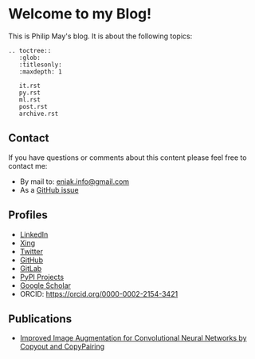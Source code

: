 # Welcome to my Blog!
This is Philip May's blog. It is about the following topics:

```eval_rst
.. toctree::
   :glob:
   :titlesonly:
   :maxdepth: 1

   it.rst
   py.rst
   ml.rst
   post.rst
   archive.rst
```

## Contact
If you have questions or comments about this content please feel free to
contact me:
- By mail to: <eniak.info@gmail.com>
- As a [GitHub issue](https://github.com/PhilipMay/eniak/issues)

## Profiles
- [LinkedIn](https://www.linkedin.com/in/philip-may-3992889a/)
- [Xing](https://www.xing.com/profile/Philip_May)
- [Twitter](https://twitter.com/pMay)
- [GitHub](https://github.com/PhilipMay)
- [GitLab](https://gitlab.com/PhilipMay)
- [PyPI Projects](https://pypi.org/user/Dieshe/)
- [Google Scholar](https://scholar.google.de/citations?user=tmsgMY8AAAAJ&hl=de&oi=sra)
- ORCID: <https://orcid.org/0000-0002-2154-3421>

## Publications
- [Improved Image Augmentation for Convolutional Neural Networks by Copyout and CopyPairing](https://arxiv.org/abs/1909.00390)
